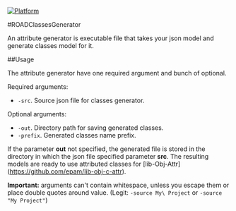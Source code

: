[![Platform](https://cocoapod-badges.herokuapp.com/p/libObjCAttr/badge.png)](https://github.com/epam/road-ios-framework/) 

#ROADClassesGenerator

An attribute generator is executable file that takes your json model and generate classes model for it.

##Usage

The attribute generator have one required argument and bunch of optional.

Required arguments:

* `-src`.  Source json file for classes generator.

Optional arguments:

* `-out`. Directory path for saving generated classes.
* `-prefix`. Generated classes name prefix.

If the parameter **out** not specified, the generated file is stored in the directory in which the json file specified parameter **src**.
The resulting models are ready to use attributed classes for [lib-Obj-Attr] (https://github.com/epam/lib-obj-c-attr).

**Important:** arguments can't contain whitespace, unless you escape them or place double quotes around value. (Legit: `-source My\ Project` or `-source "My Project"`)
